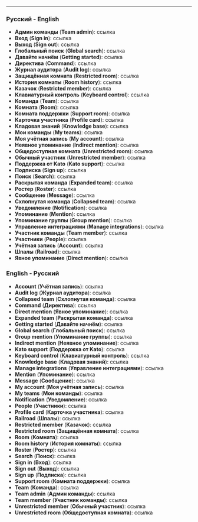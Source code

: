 ***

### Русский - English

 - **Админ команды** (**Team admin**): ссылка
 - **Вход** (**Sign in**): ссылка
 - **Выход** (**Sign out**): ссылка
 - **Глобальный поиск** (**Global search**): ссылка
 - **Давайте начнём** (**Getting started**): ссылка
 - **Директива** (**Command**): ссылка
 - **Журнал аудитора** (**Audit log**): ссылка
 - **Защищённая комната** (**Restricted room**): ссылка
 - **История комнаты** (**Room history**): ссылка
 - **Казачок** (**Restricted member**): ссылка
 - **Клавиатурный контроль** (**Keyboard control**): ссылка
 - **Команда** (**Team**): ссылка
 - **Комната** (**Room**): ссылка
 - **Комната поддержки** (**Support room**): ссылка
 - **Карточка участника** (**Profile card**): ссылка
 - **Кладовая знаний** (**Knowledge base**): ссылка
 - **Мои команды** (**My teams**): ссылка
 - **Моя учётная запись** (**My account**): ссылка
 - **Неявное упоминание** (**Indirect mention**): ссылка
 - **Общедоступная комната** (**Unrestricted room**): ссылка
 - **Обычный участник** (**Unrestricted member**): ссылка
 - **Поддержка от Kato** (**Kato support**): ссылка
 - **Подписка** (**Sign up**): ссылка
 - **Поиск** (**Search**): ссылка
 - **Раскрытая команда** (**Expanded team**): ссылка
 - **Ростер** (**Roster**): ссылка
 - **Сообщение** (**Message**): ссылка
 - **Схлопнутая команда** (**Collapsed team**): ссылка
 - **Уведомление** (**Notification**): ссылка
 - **Упоминание** (**Mention**): ссылка
 - **Упоминание группы** (**Group mention**): ссылка
 - **Управление интеграциями** (**Manage integrations**): ссылка
 - **Участник команды** (**Team member**): ссылка 
 - **Участники** (**People**): ссылка
 - **Учётная запись** (**Account**): ссылка
 - **Шпалы** (**Railroad**): ссылка
 - **Явное упоминание** (**Direct mention**): ссылка

### English - Русский

 - **Account** (**Учётная запись**): ссылка
 - **Audit log** (**Журнал аудитора**): ссылка
 - **Collapsed team** (**Схлопнутая команда**): ссылка
 - **Command** (**Директива**): ссылка
 - **Direct mention** (**Явное упоминание**): ссылка
 - **Expanded team** (**Раскрытая команда**): ссылка
 - **Getting started** (**Давайте начнём**): ссылка
 - **Global search** (**Глобальный поиск**): ссылка
 - **Group mention** (**Упоминание группы**): ссылка
 - **Indirect mention** (**Неявное упоминание**): ссылка
 - **Kato support** (**Поддержка от Kato**): ссылка
 - **Keyboard control** (**Клавиатурный контроль**): ссылка
 - **Knowledge base** (**Кладовая знаний**): ссылка
 - **Manage integrations** (**Управление интеграциями**): ссылка
 - **Mention** (**Упоминание**): ссылка
 - **Message** (**Сообщение**): ссылка
 - **My account** (**Моя учётная запись**): ссылка
 - **My teams** (**Мои команды**): ссылка
 - **Notification** (**Уведомление**): ссылка
 - **People** (**Участники**): ссылка
 - **Profile card** (**Карточка участника**): ссылка
 - **Railroad** (**Шпалы**): ссылка
 - **Restricted member** (**Казачок**): ссылка
 - **Restricted room** (**Защищённая комната**): ссылка
 - **Room** (**Комната**): ссылка
 - **Room history** (**История комнаты**): ссылка
 - **Roster** (**Ростер**): ссылка
 - **Search** (**Поиск**): ссылка
 - **Sign in** (**Вход**): ссылка
 - **Sign out** (**Выход**): ссылка
 - **Sign up** (**Подписка**): ссылка
 - **Support room** (**Комната поддержки**): ссылка
 - **Team** (**Команда**): ссылка
 - **Team admin** (**Админ команды**): ссылка
 - **Team member** (**Участник команды**): ссылка 
 - **Unrestricted member** (**Обычный участник**): ссылка
 - **Unrestricted room** (**Общедоступная комната**): ссылка
